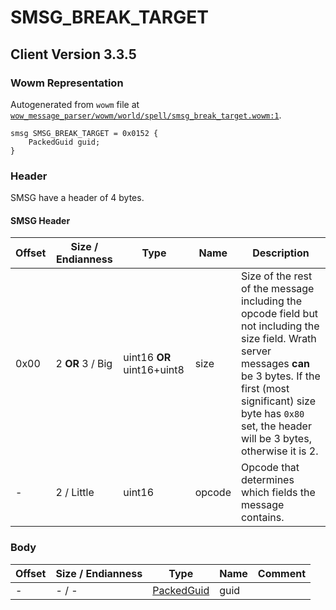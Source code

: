 # SMSG_BREAK_TARGET

## Client Version 3.3.5

### Wowm Representation

Autogenerated from `wowm` file at [`wow_message_parser/wowm/world/spell/smsg_break_target.wowm:1`](https://github.com/gtker/wow_messages/tree/main/wow_message_parser/wowm/world/spell/smsg_break_target.wowm#L1).
```rust,ignore
smsg SMSG_BREAK_TARGET = 0x0152 {
    PackedGuid guid;
}
```
### Header

SMSG have a header of 4 bytes.

#### SMSG Header

| Offset | Size / Endianness | Type   | Name   | Description |
| ------ | ----------------- | ------ | ------ | ----------- |
| 0x00   | 2 **OR** 3 / Big           | uint16 **OR** uint16+uint8 | size | Size of the rest of the message including the opcode field but not including the size field. Wrath server messages **can** be 3 bytes. If the first (most significant) size byte has `0x80` set, the header will be 3 bytes, otherwise it is 2.|
| -      | 2 / Little| uint16 | opcode | Opcode that determines which fields the message contains. |

### Body

| Offset | Size / Endianness | Type | Name | Comment |
| ------ | ----------------- | ---- | ---- | ------- |
| - | - / - | [PackedGuid](../types/packed-guid.md) | guid |  |

